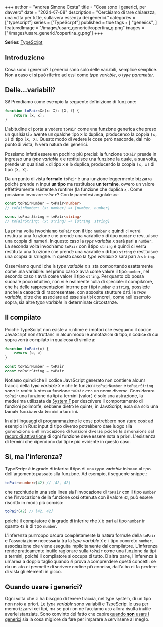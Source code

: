 +++
author = "Andrea Simone Costa"
title = "Cosa sono i generici, per davvero"
date = "2024-07-08"
description = "Cerchiamo di fare chiarezza, una volta per tutte, sulla vera essenza dei generici."
categories = ["typescript"]
series = ["TypeScript"]
published = true
tags = [
    "generics",
]
featuredImage = "/images/usare_generici/copertina_g.png"
images = ["/images/usare_generici/copertina_g.png"]
+++

__Series__: [TypeScript](/it/series/typescript/)

## Introduzione

Cosa sono i generici? I generici sono solo delle variabili, semplice semplice. Non a caso ci si può riferire ad essi come _type variable_, o _type parameter_.

## Delle...variabili?

Si! Prendiamo come esempio la seguente definizione di funzione:

```ts
function toPair<X>(x: X): [X, X] {
    return [x, x];
}
```

L'abitudine ci porta a vedere `toPair` come una funzione generica che preso un qualsiasi `x` avente un qualche tipo `X` lo duplica, producendo la coppia `[x, x]` di tipo `[X, X]`. Questo modo di vedere le cose però nasconde, dal mio punto di vista, la vera natura dei generici.

Possiamo infatti essere un pochino più precisi: la funzione `toPair` prende in ingresso una _type variable_ `X` e restituisce una funzione la quale, a sua volta, prende un qualsiasi `x` di tipo `X` e lo duplica, producendo la coppia `[x, x]` di tipo `[X, X]`.

Da un punto di vista __formale__ `toPair` è una funzione leggermente bizzarra poiché prende in input __un tipo__ ma restituisce __un termine__, ovvero un valore effettivamente esistente a runtime (la funzione che duplica `x`). Come possiamo invocare `toPair`? Con le parentesi angolate `<>`:

```ts
const toPairNumber = toPair<number>
// toPairNumber: (x: number) => [number, number]

const toPairString = toPair<string>
// toPairString: (x: string) => [string, string]
```

La prima volta invochiamo `toPair` con il tipo `number` e quindi ci verrà restituita una funzione che prende una variabile `x` di tipo `number` e restituisce una coppia di numeri. In questo caso la _type variable_ `X` sarà pari a `number`. La seconda volta invochiamo `toPair` con il tipo `string` e quindi ci verrà restituita una funzione che prende una variabile `x` di tipo `string` e restituisce una coppia di stringhe. In questo caso la _type variable_ `X` sarà pari a `string`.

Osserviamo quindi che la _type variable_ `X` si sta comportando esattamente come una variabile: nel primo caso `X` avrà come valore il tipo `number`, nel secondo caso `X` avrà come valore il tipo `string`. Per quanto ciò possa suonare poco intuitivo, non vi è realmente nulla di speciale: il compilatore, che ha delle rappresentazioni interne per i tipi `number` e `string`, possiede anche la capacità di rappresentare, con apposite strutture dati, le _type variable_, oltre che associare ad esse sia tipi concreti, come nell'esempio sopra, sia altre _type variable_ in determinate circostanze.

## Il compilato

Poiché TypeScript non esiste a runtime e i motori che eseguono il codice JavaScript non sfruttano in alcun modo le annotazioni di tipo, il codice di cui sopra verrà compilato in qualcosa di simile a:

```js
function toPair(x) {
    return [x, x]
}

const toPairNumber = toPair
const toPairString = toPair
```

Notiamo quindi che il codice JavaScript generato non contiene alcuna traccia della _type variable_ `X` e che le funzioni `toPairNumber` e `toPairString` sono in realtà la stessa funzione `toPair` con un nome diverso. Considerare `toPair` una funzione da tipi a termini (valori) è solo una astrazione, la medesima utilizzata da [System F](https://en.wikipedia.org/wiki/System_F) per descrivere il comportamento di funzioni polimorfe, sebbene dietro le quinte, in JavaScript, essa sia solo una banale funzione da termini a termini.

In altri linguaggi di programmazione le cose potrebbero non stare così: ad esempio in Rust input di tipo diverso potrebbero dare luogo alla generazione e all'invocazione di funzioni diverse poiché la dimensione del [record di attivazione](https://en.wikipedia.org/wiki/Call_stack) di ogni funzione deve essere nota a priori. L'esistenza di termini che dipendono dai tipi è più evidente in questo caso.

## Si, ma l'inferenza?

TypeScript è in grado di inferire il tipo di una _type variable_ in base al tipo dell'argomento passato alla funzione. Ad esempio, il seguente snippet:

```ts
toPair<number>(42) // [42, 42]
```

che racchiude in una sola linea sia l'invocazione di `toPair` con il tipo `number` che l'invocazione della funzione così ottenuta con il valore `42`, può essere riscritto in modo più conciso:

```ts
toPair(42) // [42, 42]
```

poiché il compilatore è in grado di inferire che `X` è pari al tipo `number` in quanto `42` è di tipo `number`.

L'inferenza purtroppo oscura completamente la natura formale della `toPair` e l'associazione necessaria tra la _type variable_ `X` e il tipo concreto `number`, associazione che viene eseguita implicitamente dal compilatore. L'inferenza rende praticamente inutile ragionare sulla `toPair` come una funzione da tipi a termini, poiché il compilatore si occupa di tutto. D'altra parte, l'inferenza è un'arma a doppio taglio quando si prova a comprendere questi concetti: se da un lato ci permette di scrivere codice più conciso, dall'altro ci fa perdere di vista gli elementi in gioco.

## Quando usare i generici?

Ogni volta che si ha bisogno di tenere traccia, nel type system, di un tipo non noto a priori. Le _type variable_ sono variabili e TypeScript le usa per memorizzarvi dei tipi, ma se poi non ne facciamo uso allora risulta inutile averle istanziate. Sono convinto del fatto che capire [quando __non__ usare i generici](/it/posts/quando-non-usare-i-generici/) sia la cosa migliore da fare per imparare a servirsene al meglio.
